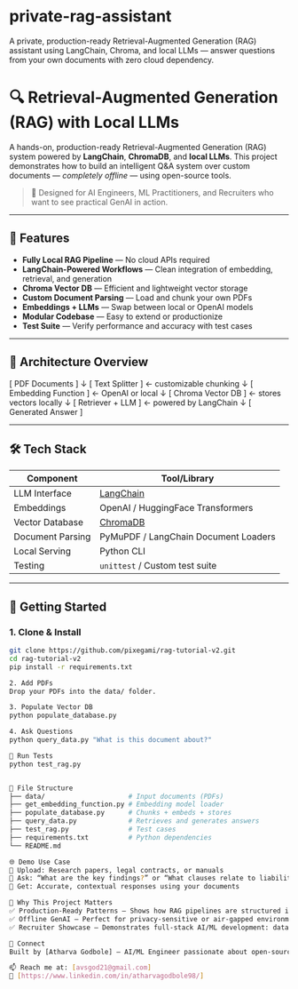 # private-rag-assistant
A private, production-ready Retrieval-Augmented Generation (RAG) assistant using LangChain, Chroma, and local LLMs — answer questions from your own documents with zero cloud dependency.
# 🔍 Retrieval-Augmented Generation (RAG) with Local LLMs

A hands-on, production-ready Retrieval-Augmented Generation (RAG) system powered by **LangChain**, **ChromaDB**, and **local LLMs**. This project demonstrates how to build an intelligent Q&A system over custom documents — *completely offline* — using open-source tools.

> 🚀 Designed for AI Engineers, ML Practitioners, and Recruiters who want to see practical GenAI in action.

---

## 📌 Features

- **Fully Local RAG Pipeline** — No cloud APIs required
- **LangChain-Powered Workflows** — Clean integration of embedding, retrieval, and generation
- **Chroma Vector DB** — Efficient and lightweight vector storage
- **Custom Document Parsing** — Load and chunk your own PDFs
- **Embeddings + LLMs** — Swap between local or OpenAI models
- **Modular Codebase** — Easy to extend or productionize
- **Test Suite** — Verify performance and accuracy with test cases

---

## 🧠 Architecture Overview

[ PDF Documents ]
↓
[ Text Splitter ] ← customizable chunking
↓
[ Embedding Function ] ← OpenAI or local
↓
[ Chroma Vector DB ] ← stores vectors locally
↓
[ Retriever + LLM ] ← powered by LangChain
↓
[ Generated Answer ]


---

## 🛠️ Tech Stack

| Component         | Tool/Library      |
|------------------|-------------------|
| LLM Interface     | [LangChain](https://www.langchain.com/)     |
| Embeddings        | OpenAI / HuggingFace Transformers |
| Vector Database   | [ChromaDB](https://www.trychroma.com/)     |
| Document Parsing  | PyMuPDF / LangChain Document Loaders |
| Local Serving     | Python CLI        |
| Testing           | `unittest` / Custom test suite |

---

## 🚀 Getting Started

### 1. Clone & Install

```bash
git clone https://github.com/pixegami/rag-tutorial-v2.git
cd rag-tutorial-v2
pip install -r requirements.txt

2. Add PDFs
Drop your PDFs into the data/ folder.

3. Populate Vector DB
python populate_database.py

4. Ask Questions
python query_data.py "What is this document about?"

🧪 Run Tests
python test_rag.py


🧩 File Structure
├── data/                     # Input documents (PDFs)
├── get_embedding_function.py # Embedding model loader
├── populate_database.py      # Chunks + embeds + stores
├── query_data.py             # Retrieves and generates answers
├── test_rag.py               # Test cases
├── requirements.txt          # Python dependencies
└── README.md

🌐 Demo Use Case
📄 Upload: Research papers, legal contracts, or manuals
💬 Ask: “What are the key findings?” or “What clauses relate to liability?”
🧠 Get: Accurate, contextual responses using your documents

👔 Why This Project Matters
✅ Production-Ready Patterns — Shows how RAG pipelines are structured in real-world applications
✅ Offline GenAI — Perfect for privacy-sensitive or air-gapped environments
✅ Recruiter Showcase — Demonstrates full-stack AI/ML development: data ingestion → embedding → retrieval → generation

🤝 Connect
Built by [Atharva Godbole] — AI/ML Engineer passionate about open-source GenAI and real-world deployment.

📫 Reach me at: [avsgod21@gmail.com]
💼 [https://www.linkedin.com/in/atharvagodbole98/] 

